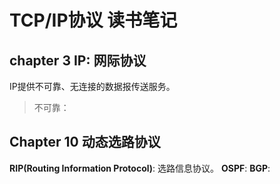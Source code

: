 # TCP/IP协议 读书笔记
## chapter 3 IP: 网际协议
IP提供不可靠、无连接的数据报传送服务。
>不可靠：
## Chapter 10 动态选路协议
**RIP(Routing Information Protocol)**: 选路信息协议。
**OSPF**:
**BGP**:

